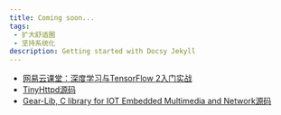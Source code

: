 ```yaml
---
title: Coming soon...
tags: 
 - 扩大舒适圈
 - 坚持系统化
description: Getting started with Docsy Jekyll
---
```




- [网易云课堂：深度学习与TensorFlow 2入门实战](https://study.163.com/course/courseMain.htm?courseId=1209092816)
- [TinyHttpd源码](https://github.com/cbsheng/tinyhttpd)
- [Gear-Lib, C library for IOT Embedded Multimedia and Network源码](https://github.com/gozfree/gear-lib)



